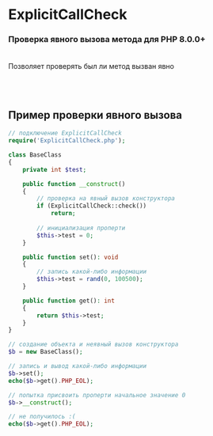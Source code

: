 # ExplicitCallCheck
### Проверка явного вызова метода для PHP 8.0.0+<br><br>

Позволяет проверять был ли метод вызван явно

<br><br>
## Пример проверки явного вызова
```php
// подключение ExplicitCallCheck
require('ExplicitCallCheck.php');

class BaseClass
{
    private int $test;

    public function __construct()
    {
        // проверка на явный вызов конструктора
        if (ExplicitCallCheck::check())
            return;
        
        // инициализация проперти
        $this->test = 0;
    }

    public function set(): void
    {
        // запись какой-либо информации
        $this->test = rand(0, 100500);
    }

    public function get(): int
    {
        return $this->test;
    }
}

// создание объекта и неявный вызов конструктора
$b = new BaseClass();

// запись и вывод какой-либо информации
$b->set();
echo($b->get().PHP_EOL);

// попытка присвоить проперти начальное значение 0
$b->__construct();

// не получилось :(
echo($b->get().PHP_EOL);
```
